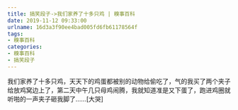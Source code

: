 ```yaml
---
title: 搞笑段子->我们家养了十多只鸡 | 糗事百科
date: 2019-11-12 09:33:00
urlname: 16d3a3f90ee4bad005fd6fb61178564f
tags: 
- 糗事百科
categories:
- 糗事百科
- 搞笑段子
---
```

我们家养了十多只鸡，天天下的鸡蛋都被别的动物给偷吃了，气的我买了两个夹子给放鸡窝边上了，第二天中午几只母鸡闹腾，我就知道准是又下蛋了，跑进鸡圈就听啪的一声夹子砸我脚了……[大哭]


